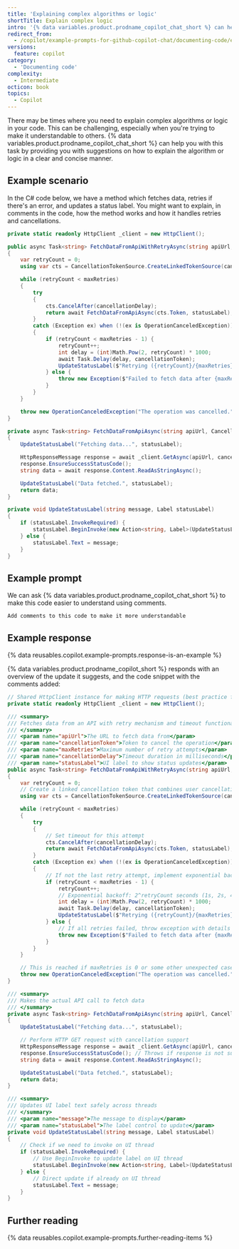 ```yaml
---
title: 'Explaining complex algorithms or logic'
shortTitle: Explain complex logic
intro: '{% data variables.product.prodname_copilot_chat_short %} can help add clear and concise documentation on complex algorithms or logic.'
redirect_from:
  - /copilot/example-prompts-for-github-copilot-chat/documenting-code/explaining-complex-algorithms-or-logic
versions:
  feature: copilot
category:
  - 'Documenting code'
complexity:
  - Intermediate
octicon: book
topics:
  - Copilot
---
```


There may be times where you need to explain complex algorithms or logic in your code. This can be challenging, especially when you're trying to make it understandable to others. {% data variables.product.prodname_copilot_chat_short %} can help you with this task by providing you with suggestions on how to explain the algorithm or logic in a clear and concise manner.

## Example scenario

In the C# code below, we have a method which fetches data, retries if there's an error, and updates a status label. You might want to explain, in comments in the code, how the method works and how it handles retries and cancellations.

```csharp
private static readonly HttpClient _client = new HttpClient();

public async Task<string> FetchDataFromApiWithRetryAsync(string apiUrl, CancellationToken cancellationToken, int maxRetries, int cancellationDelay, Label statusLabel)
{
    var retryCount = 0;
    using var cts = CancellationTokenSource.CreateLinkedTokenSource(cancellationToken);

    while (retryCount < maxRetries)
    {
        try
        {
            cts.CancelAfter(cancellationDelay);
            return await FetchDataFromApiAsync(cts.Token, statusLabel);
        }
        catch (Exception ex) when (!(ex is OperationCanceledException))
        {
            if (retryCount < maxRetries - 1) {
                retryCount++;
                int delay = (int)Math.Pow(2, retryCount) * 1000;
                await Task.Delay(delay, cancellationToken);
                UpdateStatusLabel($"Retrying ({retryCount}/{maxRetries})...", statusLabel);
            } else {
                throw new Exception($"Failed to fetch data after {maxRetries} retries: {ex.Message}", ex);
            }
        }
    }

    throw new OperationCanceledException("The operation was cancelled.", cts.Token);
}

private async Task<string> FetchDataFromApiAsync(string apiUrl, CancellationToken cancellationToken, Label statusLabel)
{
    UpdateStatusLabel("Fetching data...", statusLabel);

    HttpResponseMessage response = await _client.GetAsync(apiUrl, cancellationToken);
    response.EnsureSuccessStatusCode();
    string data = await response.Content.ReadAsStringAsync();

    UpdateStatusLabel("Data fetched.", statusLabel);
    return data;
}

private void UpdateStatusLabel(string message, Label statusLabel)
{
    if (statusLabel.InvokeRequired) {
        statusLabel.BeginInvoke(new Action<string, Label>(UpdateStatusLabel), message, statusLabel);
    } else {
        statusLabel.Text = message;
    }
}
```

## Example prompt

We can ask {% data variables.product.prodname_copilot_chat_short %} to make this code easier to understand using comments.

`Add comments to this code to make it more understandable`

## Example response

{% data reusables.copilot.example-prompts.response-is-an-example %}

{% data variables.product.prodname_copilot_short %} responds with an overview of the update it suggests, and the code snippet with the comments added:

```csharp
// Shared HttpClient instance for making HTTP requests (best practice for reuse)
private static readonly HttpClient _client = new HttpClient();

/// <summary>
/// Fetches data from an API with retry mechanism and timeout functionality
/// </summary>
/// <param name="apiUrl">The URL to fetch data from</param>
/// <param name="cancellationToken">Token to cancel the operation</param>
/// <param name="maxRetries">Maximum number of retry attempts</param>
/// <param name="cancellationDelay">Timeout duration in milliseconds</param>
/// <param name="statusLabel">UI label to show status updates</param>
public async Task<string> FetchDataFromApiWithRetryAsync(string apiUrl, CancellationToken cancellationToken, int maxRetries, int cancellationDelay, Label statusLabel)
{
    var retryCount = 0;
    // Create a linked cancellation token that combines user cancellation and timeout
    using var cts = CancellationTokenSource.CreateLinkedTokenSource(cancellationToken);

    while (retryCount < maxRetries)
    {
        try
        {
            // Set timeout for this attempt
            cts.CancelAfter(cancellationDelay);
            return await FetchDataFromApiAsync(cts.Token, statusLabel);
        }
        catch (Exception ex) when (!(ex is OperationCanceledException))
        {
            // If not the last retry attempt, implement exponential backoff
            if (retryCount < maxRetries - 1) {
                retryCount++;
                // Exponential backoff: 2^retryCount seconds (1s, 2s, 4s, 8s, etc.)
                int delay = (int)Math.Pow(2, retryCount) * 1000;
                await Task.Delay(delay, cancellationToken);
                UpdateStatusLabel($"Retrying ({retryCount}/{maxRetries})...", statusLabel);
            } else {
                // If all retries failed, throw exception with details
                throw new Exception($"Failed to fetch data after {maxRetries} retries: {ex.Message}", ex);
            }
        }
    }

    // This is reached if maxRetries is 0 or some other unexpected case
    throw new OperationCanceledException("The operation was cancelled.", cts.Token);
}

/// <summary>
/// Makes the actual API call to fetch data
/// </summary>
private async Task<string> FetchDataFromApiAsync(string apiUrl, CancellationToken cancellationToken, Label statusLabel)
{
    UpdateStatusLabel("Fetching data...", statusLabel);

    // Perform HTTP GET request with cancellation support
    HttpResponseMessage response = await _client.GetAsync(apiUrl, cancellationToken);
    response.EnsureSuccessStatusCode(); // Throws if response is not successful
    string data = await response.Content.ReadAsStringAsync();

    UpdateStatusLabel("Data fetched.", statusLabel);
    return data;
}

/// <summary>
/// Updates UI label text safely across threads
/// </summary>
/// <param name="message">The message to display</param>
/// <param name="statusLabel">The label control to update</param>
private void UpdateStatusLabel(string message, Label statusLabel)
{
    // Check if we need to invoke on UI thread
    if (statusLabel.InvokeRequired) {
        // Use BeginInvoke to update label on UI thread
        statusLabel.BeginInvoke(new Action<string, Label>(UpdateStatusLabel), message, statusLabel);
    } else {
        // Direct update if already on UI thread
        statusLabel.Text = message;
    }
}
```

## Further reading

{% data reusables.copilot.example-prompts.further-reading-items %}
